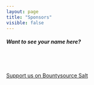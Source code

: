 ```yaml
---
layout: page
title: "Sponsors"
visible: false
---
```


<div class="row center">
	<h5 class="col s12 light">Want to see your name here?</h5>
    <br/><br/><br/>
    <a class="waves-effect waves-light btn green lighten-1" href="https://salt.bountysource.com/teams/papyros">
        Support us on Bountysource Salt
    </a>
</div>
